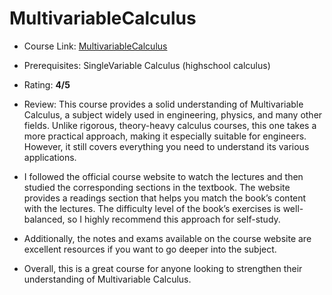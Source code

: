 # MultivariableCalculus

- Course Link: [MultivariableCalculus](https://ocw.mit.edu/courses/18-02-multivariable-calculus-fall-2007/)

- Prerequisites: SingleVariable Calculus (highschool calculus)  

- Rating: **4/5**
- Review: This course provides a solid understanding of Multivariable Calculus, a subject widely used in engineering, physics, and many other fields. Unlike rigorous, theory-heavy calculus courses, this one takes a more practical approach, making it especially suitable for engineers. However, it still covers everything you need to understand its various applications.

- I followed the official course website to watch the lectures and then studied the corresponding sections in the textbook. The website provides a readings section that helps you match the book’s content with the lectures. The difficulty level of the book’s exercises is well-balanced, so I highly recommend this approach for self-study.

- Additionally, the notes and exams available on the course website are excellent resources if you want to go deeper into the subject.

- Overall, this is a great course for anyone looking to strengthen their understanding of Multivariable Calculus.
